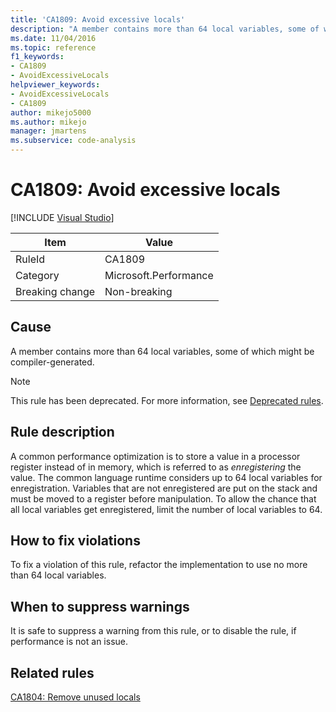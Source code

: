 ```yaml
---
title: 'CA1809: Avoid excessive locals'
description: "A member contains more than 64 local variables, some of which might be compiler-generated."
ms.date: 11/04/2016
ms.topic: reference
f1_keywords:
- CA1809
- AvoidExcessiveLocals
helpviewer_keywords:
- AvoidExcessiveLocals
- CA1809
author: mikejo5000
ms.author: mikejo
manager: jmartens
ms.subservice: code-analysis
---
```

# CA1809: Avoid excessive locals

 [!INCLUDE [Visual Studio](~/includes/applies-to-version/vs-windows-only.md)]

|Item|Value|
|-|-|
|RuleId|CA1809|
|Category|Microsoft.Performance|
|Breaking change|Non-breaking|

## Cause
A member contains more than 64 local variables, some of which might be compiler-generated.

> [!NOTE]
> This rule has been deprecated. For more information, see [Deprecated rules](fxcop-unported-deprecated-rules.md).

## Rule description
A common performance optimization is to store a value in a processor register instead of in memory, which is referred to as *enregistering* the value. The common language runtime considers up to 64 local variables for enregistration. Variables that are not enregistered are put on the stack and must be moved to a register before manipulation. To allow the chance that all local variables get enregistered, limit the number of local variables to 64.

## How to fix violations
To fix a violation of this rule, refactor the implementation to use no more than 64 local variables.

## When to suppress warnings
It is safe to suppress a warning from this rule, or to disable the rule, if performance is not an issue.

## Related rules
[CA1804: Remove unused locals](../code-quality/ca1804.md)
